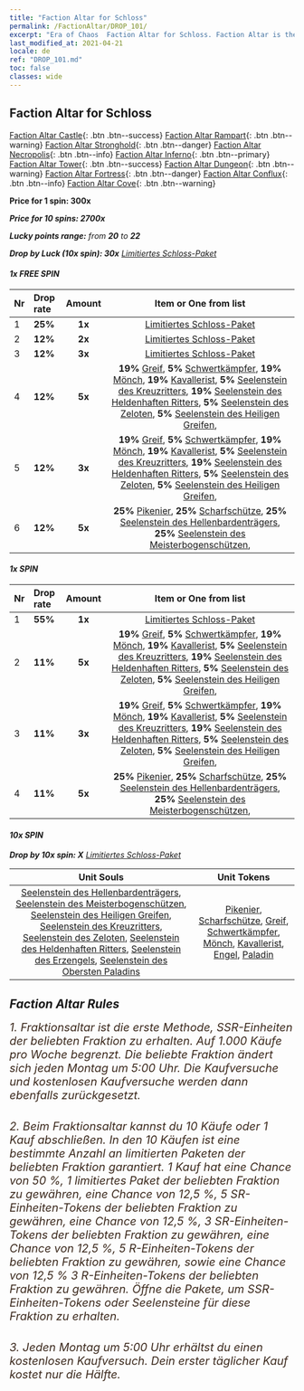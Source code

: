```yaml
---
title: "Faction Altar for Schloss"
permalink: /FactionAltar/DROP_101/
excerpt: "Era of Chaos  Faction Altar for Schloss. Faction Altar is the primary method for obtaining SSR units from the popular faction. Limited to 1,000 purchases each week. The popular faction changes at 05:00 every Monday. Purchase attempts and free purchase attempts will also reset then."
last_modified_at: 2021-04-21
locale: de
ref: "DROP_101.md"
toc: false
classes: wide
---
```


##  Faction Altar for **Schloss**

  [Faction Altar Castle](/de/FactionAltar/DROP_101/){: .btn .btn--success} [Faction Altar Rampart](/de/FactionAltar/DROP_102/){: .btn .btn--warning} [Faction Altar Stronghold](/de/FactionAltar/DROP_103/){: .btn .btn--danger} [Faction Altar Necropolis](/de/FactionAltar/DROP_104/){: .btn .btn--info} [Faction Altar Inferno](/de/FactionAltar/DROP_105/){: .btn .btn--primary} [Faction Altar Tower](/de/FactionAltar/DROP_106/){: .btn .btn--success} [Faction Altar Dungeon](/de/FactionAltar/DROP_107/){: .btn .btn--warning} [Faction Altar Fortress](/de/FactionAltar/DROP_108/){: .btn .btn--danger} [Faction Altar Conflux](/de/FactionAltar/DROP_109/){: .btn .btn--info} [Faction Altar Cove](/de/FactionAltar/DROP_112/){: .btn .btn--warning} 

  **Price for 1 spin: 300x** <i class="fas fa-gem"/>

  **Price for 10 spins: 2700x** <i class="fas fa-gem"/>

  **Lucky points range:** from **20** to **22**

  **Drop by Luck (10x spin): 30x** [Limitiertes Schloss-Paket](/de/Items/con_2139/)

####  1x FREE SPIN 

  |    Nr    |  Drop rate  |  Amount   |   Item or One from list  |
  |:---------|:------------|:---------:|:------------------------:|
  | 1 | **25%** | **1x** | [Limitiertes Schloss-Paket](/de/Items/con_2139/) |
  | 2 | **12%** | **2x** | [Limitiertes Schloss-Paket](/de/Items/con_2139/) |
  | 3 | **12%** | **3x** | [Limitiertes Schloss-Paket](/de/Items/con_2139/) |
  | 4 | **12%** | **5x** |  **19%** [Greif](/de/Items/unt_192/),  **5%** [Schwertkämpfer](/de/Items/unt_193/),  **19%** [Mönch](/de/Items/unt_194/),  **19%** [Kavallerist](/de/Items/unt_195/),  **5%** [Seelenstein des Kreuzritters](/de/Items/unt_285/),  **19%** [Seelenstein des Heldenhaften Ritters](/de/Items/unt_287/),  **5%** [Seelenstein des Zeloten](/de/Items/unt_286/),  **5%** [Seelenstein des Heiligen Greifen](/de/Items/unt_284/),  |
  | 5 | **12%** | **3x** |  **19%** [Greif](/de/Items/unt_192/),  **5%** [Schwertkämpfer](/de/Items/unt_193/),  **19%** [Mönch](/de/Items/unt_194/),  **19%** [Kavallerist](/de/Items/unt_195/),  **5%** [Seelenstein des Kreuzritters](/de/Items/unt_285/),  **19%** [Seelenstein des Heldenhaften Ritters](/de/Items/unt_287/),  **5%** [Seelenstein des Zeloten](/de/Items/unt_286/),  **5%** [Seelenstein des Heiligen Greifen](/de/Items/unt_284/),  |
  | 6 | **12%** | **5x** |  **25%** [Pikenier](/de/Items/unt_190/),  **25%** [Scharfschütze](/de/Items/unt_191/),  **25%** [Seelenstein des Hellenbardenträgers](/de/Items/unt_282/),  **25%** [Seelenstein des Meisterbogenschützen](/de/Items/unt_283/),  |


####  1x SPIN 

  |    Nr    |  Drop rate  |  Amount   |   Item or One from list  |
  |:---------|:------------|:---------:|:------------------------:|
  | 1 | **55%** | **1x** | [Limitiertes Schloss-Paket](/de/Items/con_2139/) |
  | 2 | **11%** | **5x** |  **19%** [Greif](/de/Items/unt_192/),  **5%** [Schwertkämpfer](/de/Items/unt_193/),  **19%** [Mönch](/de/Items/unt_194/),  **19%** [Kavallerist](/de/Items/unt_195/),  **5%** [Seelenstein des Kreuzritters](/de/Items/unt_285/),  **19%** [Seelenstein des Heldenhaften Ritters](/de/Items/unt_287/),  **5%** [Seelenstein des Zeloten](/de/Items/unt_286/),  **5%** [Seelenstein des Heiligen Greifen](/de/Items/unt_284/),  |
  | 3 | **11%** | **3x** |  **19%** [Greif](/de/Items/unt_192/),  **5%** [Schwertkämpfer](/de/Items/unt_193/),  **19%** [Mönch](/de/Items/unt_194/),  **19%** [Kavallerist](/de/Items/unt_195/),  **5%** [Seelenstein des Kreuzritters](/de/Items/unt_285/),  **19%** [Seelenstein des Heldenhaften Ritters](/de/Items/unt_287/),  **5%** [Seelenstein des Zeloten](/de/Items/unt_286/),  **5%** [Seelenstein des Heiligen Greifen](/de/Items/unt_284/),  |
  | 4 | **11%** | **5x** |  **25%** [Pikenier](/de/Items/unt_190/),  **25%** [Scharfschütze](/de/Items/unt_191/),  **25%** [Seelenstein des Hellenbardenträgers](/de/Items/unt_282/),  **25%** [Seelenstein des Meisterbogenschützen](/de/Items/unt_283/),  |


####  10x SPIN 

  **Drop by 10x spin: X** [Limitiertes Schloss-Paket](/de/Items/con_2139/)

  |    Unit Souls    |  Unit Tokens  |
  |:----------------:|:-------------:|
  | [Seelenstein des Hellenbardenträgers](/de/Items/unt_282/), [Seelenstein des Meisterbogenschützen](/de/Items/unt_283/), [Seelenstein des Heiligen Greifen](/de/Items/unt_284/), [Seelenstein des Kreuzritters](/de/Items/unt_285/), [Seelenstein des Zeloten](/de/Items/unt_286/), [Seelenstein des Heldenhaften Ritters](/de/Items/unt_287/), [Seelenstein des Erzengels](/de/Items/unt_288/), [Seelenstein des Obersten Paladins](/de/Items/unt_289/) | [Pikenier](/de/Items/unt_190/), [Scharfschütze](/de/Items/unt_191/), [Greif](/de/Items/unt_192/), [Schwertkämpfer](/de/Items/unt_193/), [Mönch](/de/Items/unt_194/), [Kavallerist](/de/Items/unt_195/), [Engel](/de/Items/unt_196/), [Paladin](/de/Items/unt_197/) |



## Faction Altar Rules

  <span style="color: #3c2a1e;font-size:20px">1. Fraktionsaltar ist die erste Methode, SSR-Einheiten der beliebten Fraktion zu erhalten. Auf 1.000 Käufe pro Woche begrenzt. Die beliebte Fraktion ändert sich jeden Montag um 5:00 Uhr. Die Kaufversuche und kostenlosen Kaufversuche werden dann ebenfalls zurückgesetzt.</span><br/>

<br/>  <span style="color: #3c2a1e;font-size:20px">2. Beim Fraktionsaltar kannst du 10 Käufe oder 1 Kauf abschließen. In den 10 Käufen ist eine bestimmte Anzahl an limitierten Paketen der beliebten Fraktion garantiert. 1 Kauf hat eine Chance von 50 %, 1 limitiertes Paket der beliebten Fraktion zu gewähren, eine Chance von 12,5 %, 5 SR-Einheiten-Tokens der beliebten Fraktion zu gewähren, eine Chance von 12,5 %, 3 SR-Einheiten-Tokens der beliebten Fraktion zu gewähren, eine Chance von 12,5 %, 5 R-Einheiten-Tokens der beliebten Fraktion zu gewähren, sowie eine Chance von 12,5 % 3 R-Einheiten-Tokens der beliebten Fraktion zu gewähren. Öffne die Pakete, um SSR-Einheiten-Tokens oder Seelensteine für diese Fraktion zu erhalten.</span>

<br/>  <span style="color: #3c2a1e;font-size:20px">3. Jeden Montag um 5:00 Uhr erhältst du einen kostenlosen Kaufversuch. Dein erster täglicher Kauf kostet nur die Hälfte.</span><br/>

<br/>